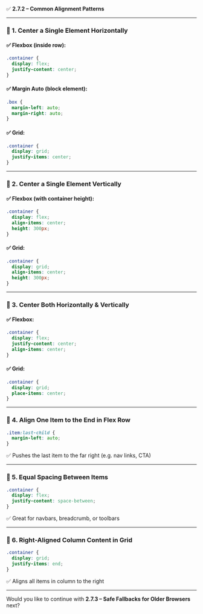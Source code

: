 ✅ **2.7.2 – Common Alignment Patterns**

---

### 📐 1. Center a Single Element Horizontally

#### ✅ Flexbox (inside row):

```css
.container {
  display: flex;
  justify-content: center;
}
```

#### ✅ Margin Auto (block element):

```css
.box {
  margin-left: auto;
  margin-right: auto;
}
```

#### ✅ Grid:

```css
.container {
  display: grid;
  justify-items: center;
}
```

---

### 📐 2. Center a Single Element Vertically

#### ✅ Flexbox (with container height):

```css
.container {
  display: flex;
  align-items: center;
  height: 300px;
}
```

#### ✅ Grid:

```css
.container {
  display: grid;
  align-items: center;
  height: 300px;
}
```

---

### 📐 3. Center Both Horizontally & Vertically

#### ✅ Flexbox:

```css
.container {
  display: flex;
  justify-content: center;
  align-items: center;
}
```

#### ✅ Grid:

```css
.container {
  display: grid;
  place-items: center;
}
```

---

### 📐 4. Align One Item to the End in Flex Row

```css
.item:last-child {
  margin-left: auto;
}
```

✅ Pushes the last item to the far right (e.g. nav links, CTA)

---

### 📐 5. Equal Spacing Between Items

```css
.container {
  display: flex;
  justify-content: space-between;
}
```

✅ Great for navbars, breadcrumb, or toolbars

---

### 📐 6. Right-Aligned Column Content in Grid

```css
.container {
  display: grid;
  justify-items: end;
}
```

✅ Aligns all items in column to the right

---

Would you like to continue with **2.7.3 – Safe Fallbacks for Older Browsers** next?